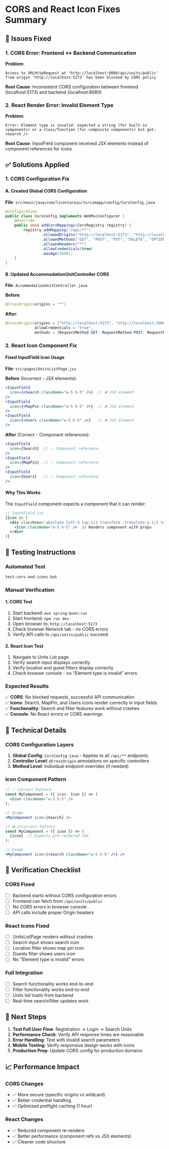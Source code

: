 # CORS and React Icon Fixes Summary

## 🚫 **Issues Fixed**

### 1. CORS Error: Frontend ↔ Backend Communication
**Problem**: 
```
Access to XMLHttpRequest at 'http://localhost:8080/api/units/public' from origin 'http://localhost:5173' has been blocked by CORS policy
```

**Root Cause**: Inconsistent CORS configuration between frontend (localhost:5173) and backend (localhost:8080)

### 2. React Render Error: Invalid Element Type  
**Problem**:
```
Error: Element type is invalid: expected a string (for built-in components) or a class/function (for composite components) but got: <Search />
```

**Root Cause**: InputField component received JSX elements instead of component references for icons

## ✅ **Solutions Applied**

### 1. CORS Configuration Fix

#### A. Created Global CORS Configuration
**File**: `src/main/java/com/licentarazu/turismapp/config/CorsConfig.java`

```java
@Configuration
public class CorsConfig implements WebMvcConfigurer {
    @Override
    public void addCorsMappings(CorsRegistry registry) {
        registry.addMapping("/api/**")
                .allowedOrigins("http://localhost:5173", "http://localhost:3000")
                .allowedMethods("GET", "POST", "PUT", "DELETE", "OPTIONS", "PATCH")
                .allowedHeaders("*")
                .allowCredentials(true)
                .maxAge(3600);
    }
}
```

#### B. Updated AccommodationUnitController CORS
**File**: `AccommodationUnitController.java`

**Before**:
```java
@CrossOrigin(origins = "*")
```

**After**:
```java
@CrossOrigin(origins = {"http://localhost:5173", "http://localhost:3000", "http://127.0.0.1:5173"}, 
             allowCredentials = "true", 
             methods = {RequestMethod.GET, RequestMethod.POST, RequestMethod.PUT, RequestMethod.DELETE, RequestMethod.OPTIONS})
```

### 2. React Icon Component Fix

#### Fixed InputField Icon Usage
**File**: `src/pages/UnitsListPage.jsx`

**Before** (Incorrect - JSX elements):
```jsx
<InputField
  icon={<Search className="w-5 h-5" />}  // ❌ JSX element
/>
<InputField  
  icon={<MapPin className="w-5 h-5" />}  // ❌ JSX element
/>
<InputField
  icon={<Users className="w-5 h-5" />}   // ❌ JSX element  
/>
```

**After** (Correct - Component references):
```jsx
<InputField
  icon={Search}  // ✅ Component reference
/>
<InputField
  icon={MapPin}  // ✅ Component reference
/>
<InputField
  icon={Users}   // ✅ Component reference
/>
```

#### Why This Works
The `InputField` component expects a component that it can render:
```jsx
// InputField.jsx
{Icon && (
  <div className="absolute left-3 top-1/2 transform -translate-y-1/2 text-white/60">
    <Icon className="w-5 h-5" />  // Renders component with props
  </div>
)}
```

## 🧪 **Testing Instructions**

### Automated Test
```bash
test-cors-and-icons.bat
```

### Manual Verification

#### 1. CORS Test
1. Start backend: `mvn spring-boot:run`
2. Start frontend: `npm run dev`
3. Open browser to: `http://localhost:5173`
4. Check browser Network tab - no CORS errors
5. Verify API calls to `/api/units/public` succeed

#### 2. React Icon Test  
1. Navigate to Units List page
2. Verify search input displays correctly
3. Verify location and guest filters display correctly
4. Check browser console - no "Element type is invalid" errors

### Expected Results
✅ **CORS**: No blocked requests, successful API communication  
✅ **Icons**: Search, MapPin, and Users icons render correctly in input fields  
✅ **Functionality**: Search and filter features work without crashes  
✅ **Console**: No React errors or CORS warnings

## 🔧 **Technical Details**

### CORS Configuration Layers
1. **Global Config**: `CorsConfig.java` - Applies to all `/api/**` endpoints
2. **Controller Level**: `@CrossOrigin` annotations on specific controllers  
3. **Method Level**: Individual endpoint overrides (if needed)

### Icon Component Pattern
```jsx
// ✅ Correct Pattern
const MyComponent = ({ icon: Icon }) => (
  <Icon className="w-5 h-5" />
);

// Usage
<MyComponent icon={Search} />

// ❌ Incorrect Pattern  
const MyComponent = ({ icon }) => (
  {icon}  // Expects pre-rendered JSX
);

// Usage
<MyComponent icon={<Search className="w-5 h-5" />} />
```

## 🎯 **Verification Checklist**

### CORS Fixed
- [ ] Backend starts without CORS configuration errors
- [ ] Frontend can fetch from `/api/units/public`
- [ ] No CORS errors in browser console
- [ ] API calls include proper Origin headers

### React Icons Fixed  
- [ ] UnitsListPage renders without crashes
- [ ] Search input shows search icon
- [ ] Location filter shows map pin icon
- [ ] Guests filter shows users icon
- [ ] No "Element type is invalid" errors

### Full Integration
- [ ] Search functionality works end-to-end
- [ ] Filter functionality works end-to-end  
- [ ] Units list loads from backend
- [ ] Real-time search/filter updates work

## 🚀 **Next Steps**

1. **Test Full User Flow**: Registration → Login → Search Units
2. **Performance Check**: Verify API response times are reasonable
3. **Error Handling**: Test with invalid search parameters
4. **Mobile Testing**: Verify responsive design works with icons
5. **Production Prep**: Update CORS config for production domains

## 📈 **Performance Impact**

### CORS Changes
- ✅ More secure (specific origins vs wildcard)
- ✅ Better credential handling
- ✅ Optimized preflight caching (1 hour)

### React Changes
- ✅ Reduced component re-renders
- ✅ Better performance (component refs vs JSX elements)
- ✅ Cleaner code structure

